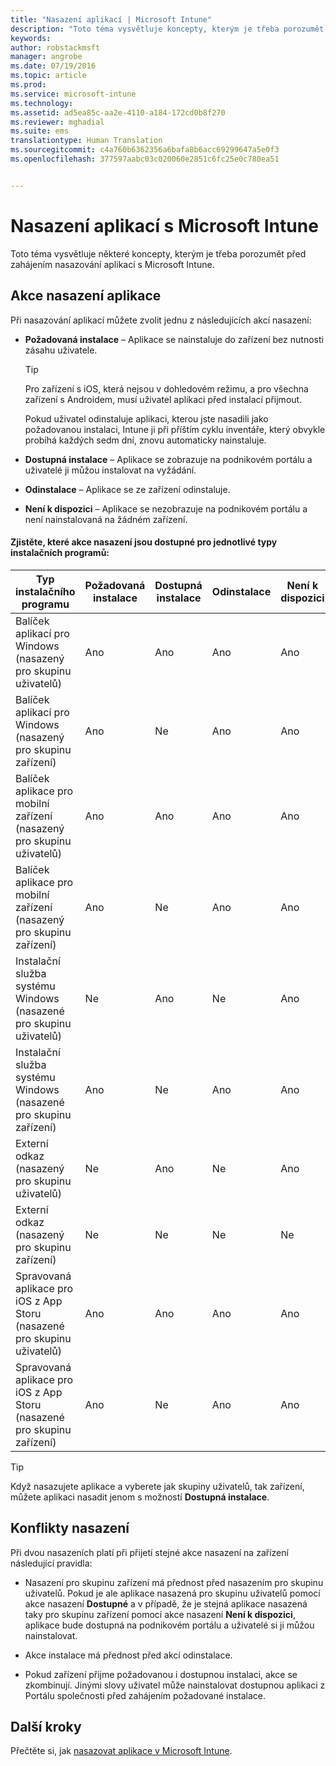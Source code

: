```yaml
---
title: "Nasazení aplikací | Microsoft Intune"
description: "Toto téma vysvětluje koncepty, kterým je třeba porozumět před zahájením nasazování aplikací s Intune."
keywords: 
author: robstackmsft
manager: angrobe
ms.date: 07/19/2016
ms.topic: article
ms.prod: 
ms.service: microsoft-intune
ms.technology: 
ms.assetid: ad5ea85c-aa2e-4110-a184-172cd0b8f270
ms.reviewer: mghadial
ms.suite: ems
translationtype: Human Translation
ms.sourcegitcommit: c4a760b6362356a6bafa8b6acc69299647a5e0f3
ms.openlocfilehash: 377597aabc03c020060e2851c6fc25e0c780ea51


---
```


# Nasazení aplikací s Microsoft Intune

Toto téma vysvětluje některé koncepty, kterým je třeba porozumět před zahájením nasazování aplikací s Microsoft Intune.


## Akce nasazení aplikace
Při nasazování aplikací můžete zvolit jednu z následujících akcí nasazení:

-   **Požadovaná instalace** – Aplikace se nainstaluje do zařízení bez nutnosti zásahu uživatele.

    > [!TIP]
    > Pro zařízení s iOS, která nejsou v dohledovém režimu, a pro všechna zařízení s Androidem, musí uživatel aplikaci před instalací přijmout.
    >
    >  Pokud uživatel odinstaluje aplikaci, kterou jste nasadili jako požadovanou instalaci, Intune ji při příštím cyklu inventáře, který obvykle probíhá každých sedm dní, znovu automaticky nainstaluje.

-   **Dostupná instalace** – Aplikace se zobrazuje na podnikovém portálu a uživatelé ji můžou instalovat na vyžádání.

-   **Odinstalace** – Aplikace se ze zařízení odinstaluje.

-   **Není k dispozici** – Aplikace se nezobrazuje na podnikovém portálu a není nainstalovaná na žádném zařízení.

#### Zjistěte, které akce nasazení jsou dostupné pro jednotlivé typy instalačních programů:

|Typ instalačního programu|Požadovaná instalace|Dostupná instalace|Odinstalace|Není k dispozici|
|------------------|--------------------|---------------------|-------------|------------------|
|Balíček aplikací pro Windows (nasazený pro skupinu uživatelů)|Ano|Ano|Ano|Ano|
|Balíček aplikací pro Windows (nasazený pro skupinu zařízení)|Ano|Ne|Ano|Ano|
|Balíček aplikace pro mobilní zařízení (nasazený pro skupinu uživatelů)|Ano|Ano|Ano|Ano|
|Balíček aplikace pro mobilní zařízení (nasazený pro skupinu zařízení)|Ano|Ne|Ano|Ano|
|Instalační služba systému Windows (nasazené pro skupinu uživatelů)|Ne|Ano|Ne|Ano|
|Instalační služba systému Windows (nasazené pro skupinu zařízení)|Ano|Ne|Ano|Ano|
|Externí odkaz (nasazený pro skupinu uživatelů)|Ne|Ano|Ne|Ano|
|Externí odkaz (nasazený pro skupinu zařízení)|Ne|Ne|Ne|Ne|
|Spravovaná aplikace pro iOS z App Storu (nasazené pro skupinu uživatelů)|Ano|Ano|Ano|Ano|
|Spravovaná aplikace pro iOS z App Storu (nasazené pro skupinu zařízení)|Ano|Ne|Ano|Ano|
> [!TIP]
> Když nasazujete aplikace a vyberete jak skupiny uživatelů, tak zařízení, můžete aplikaci nasadit jenom s možností **Dostupná instalace**.

## Konflikty nasazení
Při dvou nasazeních platí při přijetí stejné akce nasazení na zařízení následující pravidla:

-   Nasazení pro skupinu zařízení má přednost před nasazením pro skupinu uživatelů. Pokud je ale aplikace nasazená pro skupinu uživatelů pomocí akce nasazení **Dostupné** a v případě, že je stejná aplikace nasazená taky pro skupinu zařízení pomocí akce nasazení **Není k dispozici**, aplikace bude dostupná na podnikovém portálu a uživatelé si ji můžou nainstalovat.

-   Akce instalace má přednost před akcí odinstalace.

-   Pokud zařízení přijme požadovanou i dostupnou instalaci, akce se zkombinují. Jinými slovy uživatel může nainstalovat dostupnou aplikaci z Portálu společnosti před zahájením požadované instalace.


## Další kroky

Přečtěte si, jak [nasazovat aplikace v Microsoft Intune](deploy-apps-in-microsoft-intune.md).



<!--HONumber=Jul16_HO4-->


